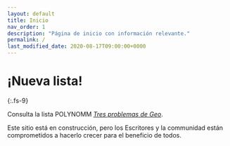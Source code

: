 ```yaml
---
layout: default
title: Inicio 
nav_order: 1
description: "Página de inicio con información relevante."
permalink: /
last_modified_date: 2020-08-17T09:00:00+0000
---
```



# ¡Nueva lista!
{:.fs-9}

Consulta la lista POLYNOMM [*Tres problemas de Geo*](https://polynomm.github.io/0-Listas-POLYNOMM/2020/11/16-Tres-problemas-de-Geo/).

Este sitio está en construcción, pero los <span class="deg-sitio deg-sitio-texto">Escritores</span> y la c<span class="deg-sitio deg-sitio-texto">omm</span>unidad están comprometidos a hacerlo crecer para el beneficio de todos.
